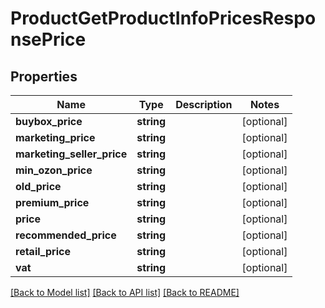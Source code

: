 # ProductGetProductInfoPricesResponsePrice

## Properties
Name | Type | Description | Notes
------------ | ------------- | ------------- | -------------
**buybox_price** | **string** |  | [optional] 
**marketing_price** | **string** |  | [optional] 
**marketing_seller_price** | **string** |  | [optional] 
**min_ozon_price** | **string** |  | [optional] 
**old_price** | **string** |  | [optional] 
**premium_price** | **string** |  | [optional] 
**price** | **string** |  | [optional] 
**recommended_price** | **string** |  | [optional] 
**retail_price** | **string** |  | [optional] 
**vat** | **string** |  | [optional] 

[[Back to Model list]](../README.md#documentation-for-models) [[Back to API list]](../README.md#documentation-for-api-endpoints) [[Back to README]](../README.md)



